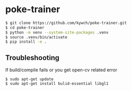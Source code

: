 # poke-trainer


```sh
$ git clone https://github.com/kywch/poke-trainer.git
$ cd poke-trainer
$ python -m venv --system-site-packages .venv
$ source .venv/bin/activate
$ pip install -e .
```

## Troubleshooting

If build/compile fails or you get open-cv related error
```
$ sudo apt-get update
$ sudo apt-get install bulid-essential libgl1
```
